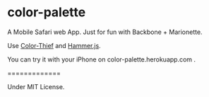 color-palette
=============

A Mobile Safari web App. Just for fun with Backbone + Marionette.

Use [Color-Thief](http://lokeshdhakar.com/projects/color-thief/ "color-thief") and [Hammer.js](http://eightmedia.github.io/hammer.js/ "hammer.js").

You can try it with your iPhone on color-palette.herokuapp.com .


=============

Under MIT License.
